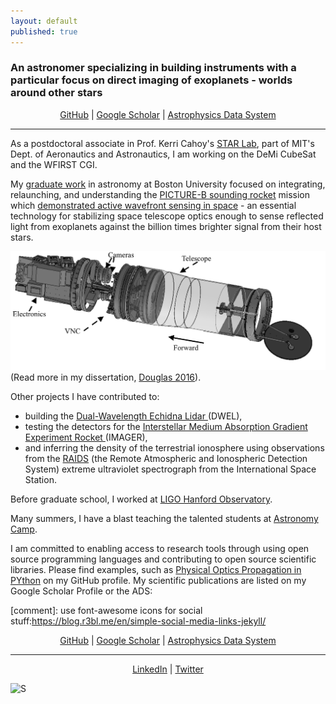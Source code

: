 ```yaml
---
layout: default
published: true
---
```

### An astronomer specializing in building instruments with a particular focus on direct imaging of exoplanets - worlds around other stars

<center> 
<a href="https://github.com/{{ site.github_username }}"><i class="fa fa-github"></i> GitHub</a> |
<a href="http://scholar.google.com/citations?user=-{{ site.gscholar_username }}&view_op=list_works&sortby=pubdate"><i class="fa fa-google"></i> Google Scholar</a> | 
<a href="{{site.ads_custom_search}}">Astrophysics Data System</a>
</center>

---
As a postdoctoral associate in Prof. Kerri Cahoy's [STAR Lab](http://starlab.mit.edu), part of  MIT's Dept. of Aeronautics and Astronautics, I am working on the DeMi CubeSat and the WFIRST CGI. 

My [graduate work](https://open.bu.edu/handle/2144/19717 "PhD Dissertation PDF") in astronomy at Boston University focused on integrating,  relaunching, and understanding the <a title="PICTURE-B" href="https://www.nasa.gov/feature/picture-b-seeing-through-the-glare"> PICTURE-B sounding rocket</a>  mission which [demonstrated active wavefront sensing in space](https://arxiv.org/abs/1607.00277) - an essential technology for stabilizing space telescope optics enough to sense reflected light from exoplanets against the billion times brighter signal from their host stars.

![CAD Rendering of PICTURE payload](images/experiment_payload_asmSLDASM.png) 
(Read more in my dissertation, [Douglas 2016](https://open.bu.edu/handle/2144/19717)).

Other projects I have contributed to:

- building the <a href="http://ieeexplore.ieee.org/xpls/abs_all.jsp?arnumber=6352489">Dual-Wavelength Echidna Lidar </a>(DWEL),
- testing the detectors for the <a href="http://people.bu.edu/danowski/IMAGER/">Interstellar Medium Absorption Gradient Experiment Rocket </a>(IMAGER), 
- and inferring the density of the terrestrial ionosphere using observations from the  <a href="https://raids.nrl.navy.mil/">RAIDS</a>
(the Remote Atmospheric and Ionospheric Detection System) extreme ultraviolet spectrograph from the International Space Station.

Before graduate school, I worked at <a href="http://www.ligo-wa.caltech.edu/">LIGO Hanford Observatory</a>.

Many summers, I have a blast teaching the talented students at <a href="http://www.astronomycamp.org">Astronomy Camp</a>.

I am committed to enabling access to research tools through using open source programming languages and contributing to open source scientific libraries. Please find examples, such as  [Physical Optics Propagation in PYthon](http://ascl.net/1602.018) on my GitHub profile. My scientific publications are listed on my Google Scholar Profile or the ADS:

[comment]: use font-awesome icons for social stuff:https://blog.r3bl.me/en/simple-social-media-links-jekyll/


<center> 
<a href="https://github.com/{{ site.github_username }}"><i class="fa fa-github"></i> GitHub</a> |
<a href="http://scholar.google.com/citations?user=-{{ site.gscholar_username }}"><i class="fa fa-google"></i> Google Scholar</a> | 
<a href="{{site.ads_custom_search}}">Astrophysics Data System</a>
</center>


---

<center>
<a href="https://linkedin.com/in/{{ site.linkedin_username }}"><i class="fa fa-linkedin"></i> LinkedIn</a> | 
<a href="https://twitter.com/{{ site.twitter_username }}"><i class="fa fa-twitter"></i> Twitter</a>
</center>


![S![]({{site.baseurl}}s/i-hw9K42v-XL.jpg)]({{site.baseurl}}/images/i-hw9K42v-XL.jpg)
